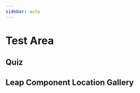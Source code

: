```yaml
---
sidebar: auto
---
```


# Test Area

## Quiz

<vue-quiz />

## Leap Component Location Gallery

<ClientOnly>
<gallery-component />
</ClientOnly>
